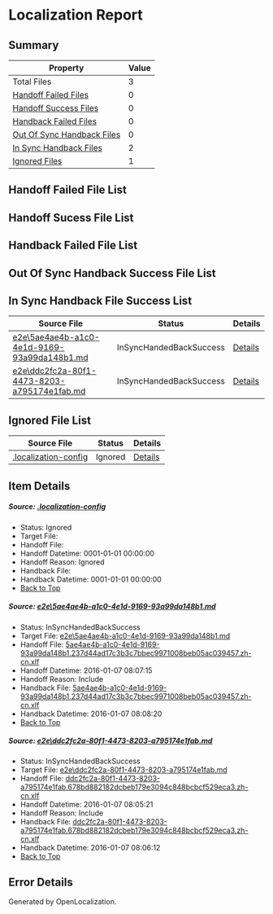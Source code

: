 # <a name='report-top'></a> Localization Report

## Summary
 Property | Value 
 -------- | ----- 
 Total Files | 3
[ Handoff Failed Files ](#handoff-failed-list)| 0
[ Handoff Success Files ](#handoff-success-list)| 0
[ Handback Failed Files ](#handback-failed-list)| 0
[ Out Of Sync Handback Files ](#outofsync-handback-success-list)| 0
[ In Sync Handback Files ](#insync-handback-success-list)| 2
[ Ignored Files ](#ignored-list)| 1

## <a name='handoff-failed-list'></a> Handoff Failed File List

## <a name='handoff-success-list'></a> Handoff Sucess File List

## <a name='handback-failed-list'></a> Handback Failed File List

## <a name='outofsync-handback-success-list'></a> Out Of Sync Handback Success File List

## <a name='insync-handback-success-list'></a> In Sync Handback File Success List
 Source File | Status | Details 
 ----------- | ------ | ------- 
 [e2e\5ae4ae4b-a1c0-4e1d-9169-93a99da148b1.md](https://github.com/OpenLocalizationTest/oltest/blob/5ca18a04748a4c7e75aebed66d88aca2e0831a71/e2e/5ae4ae4b-a1c0-4e1d-9169-93a99da148b1.md) | InSyncHandedBackSuccess | [Details](#036e5224d152c8aa96f8f4b4308c94ca4ad2ea901)
 [e2e\ddc2fc2a-80f1-4473-8203-a795174e1fab.md](https://github.com/OpenLocalizationTest/oltest/blob/1175bf77d6ce9057308ad9f8f78499b84f453429/e2e/ddc2fc2a-80f1-4473-8203-a795174e1fab.md) | InSyncHandedBackSuccess | [Details](#fc42127b1643835506453b08020e6126376165922)

## <a name='ignored-list'></a> Ignored File List
 Source File | Status | Details 
 ----------- | ------ | ------- 
 [.localization-config](https://github.com/OpenLocalizationTest/oltest/blob/5ca18a04748a4c7e75aebed66d88aca2e0831a71/.localization-config) | Ignored | [Details](#e4725be8631cbe979bbe0fa8b97cd75f1fd41d4d0)

## Item Details
##### <a name='e4725be8631cbe979bbe0fa8b97cd75f1fd41d4d0'></a> Source: [.localization-config](https://github.com/OpenLocalizationTest/oltest/blob/5ca18a04748a4c7e75aebed66d88aca2e0831a71/.localization-config)
* Status: Ignored
* Target File: 
* Handoff File: 
* Handoff Datetime: 0001-01-01 00:00:00
* Handoff Reason: Ignored
* Handback File: 
* Handback Datetime: 0001-01-01 00:00:00
* [Back to Top](#report-top)

##### <a name='036e5224d152c8aa96f8f4b4308c94ca4ad2ea901'></a> Source: [e2e\5ae4ae4b-a1c0-4e1d-9169-93a99da148b1.md](https://github.com/OpenLocalizationTest/oltest/blob/5ca18a04748a4c7e75aebed66d88aca2e0831a71/e2e/5ae4ae4b-a1c0-4e1d-9169-93a99da148b1.md)
* Status: InSyncHandedBackSuccess
* Target File: [e2e\5ae4ae4b-a1c0-4e1d-9169-93a99da148b1.md](https://github.com/OpenLocalizationTestOrg/oltest.zh-cn/blob/d3d0edc1443fdbeca91bd5f14219c75c0ffd5461/e2e/5ae4ae4b-a1c0-4e1d-9169-93a99da148b1.md)
* Handoff File: [5ae4ae4b-a1c0-4e1d-9169-93a99da148b1.237d44ad17c3b3c7bbec9971008beb05ac039457.zh-cn.xlf](https://github.com/OpenLocalizationTestOrg/olhandoff/blob/593e8c7e20016359db80531d827d93c3d4e99ac8/ol-handoff/OpenLocalizationTestOrg/oltest.zh-cn/yufeih/5ae4ae4b-a1c0-4e1d-9169-93a99da148b1.237d44ad17c3b3c7bbec9971008beb05ac039457.zh-cn.xlf)
* Handoff Datetime: 2016-01-07 08:07:15
* Handoff Reason: Include
* Handback File: [5ae4ae4b-a1c0-4e1d-9169-93a99da148b1.237d44ad17c3b3c7bbec9971008beb05ac039457.zh-cn.xlf](https://github.com/OpenLocalizationTestOrg/olhandback/blob/4d57b7797a8bb9b24ba3463193a24fed222e5368/ol-handback/OpenLocalizationTestOrg/oltest.zh-cn/yufeih/5ae4ae4b-a1c0-4e1d-9169-93a99da148b1.237d44ad17c3b3c7bbec9971008beb05ac039457.zh-cn.xlf)
* Handback Datetime: 2016-01-07 08:08:20
* [Back to Top](#report-top)

##### <a name='fc42127b1643835506453b08020e6126376165922'></a> Source: [e2e\ddc2fc2a-80f1-4473-8203-a795174e1fab.md](https://github.com/OpenLocalizationTest/oltest/blob/1175bf77d6ce9057308ad9f8f78499b84f453429/e2e/ddc2fc2a-80f1-4473-8203-a795174e1fab.md)
* Status: InSyncHandedBackSuccess
* Target File: [e2e\ddc2fc2a-80f1-4473-8203-a795174e1fab.md](https://github.com/OpenLocalizationTestOrg/oltest.zh-cn/blob/d5d65b70af5c37fc990369b15b6ba5cb5ef3684f/e2e/ddc2fc2a-80f1-4473-8203-a795174e1fab.md)
* Handoff File: [ddc2fc2a-80f1-4473-8203-a795174e1fab.678bd882182dcbeb179e3094c848bcbcf529eca3.zh-cn.xlf](https://github.com/OpenLocalizationTestOrg/olhandoff/blob/1943ed56256699453cd3cdec681becb652eb4671/ol-handoff/OpenLocalizationTestOrg/oltest.zh-cn/yufeih/ddc2fc2a-80f1-4473-8203-a795174e1fab.678bd882182dcbeb179e3094c848bcbcf529eca3.zh-cn.xlf)
* Handoff Datetime: 2016-01-07 08:05:21
* Handoff Reason: Include
* Handback File: [ddc2fc2a-80f1-4473-8203-a795174e1fab.678bd882182dcbeb179e3094c848bcbcf529eca3.zh-cn.xlf](https://github.com/OpenLocalizationTestOrg/olhandback/blob/181814b9e887a971772c9fa7d31489b9ebb948a8/ol-handback/OpenLocalizationTestOrg/oltest.zh-cn/yufeih/ddc2fc2a-80f1-4473-8203-a795174e1fab.678bd882182dcbeb179e3094c848bcbcf529eca3.zh-cn.xlf)
* Handback Datetime: 2016-01-07 08:06:12
* [Back to Top](#report-top)


## Error Details

Generated by OpenLocalization.
